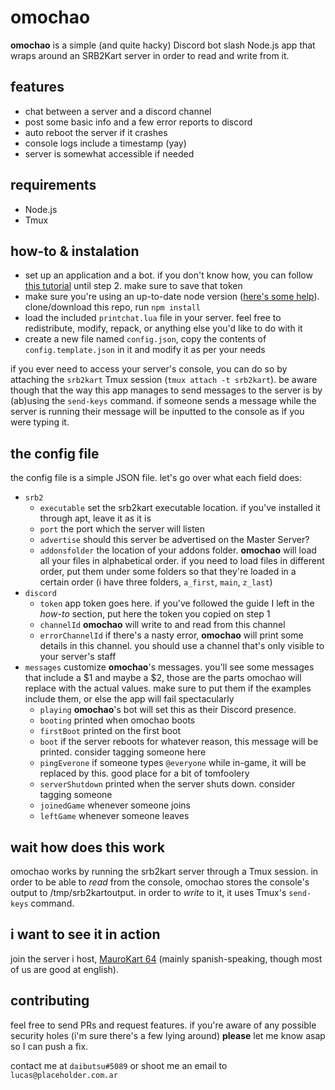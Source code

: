 # omochao

**omochao** is a simple (and quite hacky) Discord bot slash Node.js app that wraps around an SRB2Kart server in order to read and write from it.

## features

- chat between a server and a discord channel
- post some basic info and a few error reports to discord
- auto reboot the server if it crashes
- console logs include a timestamp (yay)
- server is somewhat accessible if needed

## requirements

- Node.js
- Tmux

## how-to & instalation

- set up an application and a bot. if you don't know how, you can follow [this tutorial](https://buddy.works/tutorials/how-to-build-a-discord-bot-in-node-js-for-beginners) until step 2. make sure to save that token
- make sure you're using an up-to-date node version ([here's some help](https://askubuntu.com/questions/426750/how-can-i-update-my-nodejs-to-the-latest-version)). clone/download this repo, run `npm install`
- load the included `printchat.lua` file in your server. feel free to redistribute, modify, repack, or anything else you'd like to do with it
- create a new file named `config.json`, copy the contents of `config.template.json` in it and modify it as per your needs

if you ever need to access your server's console, you can do so by attaching the `srb2kart` Tmux session (`tmux attach -t srb2kart`). be aware though that the way this app manages to send messages to the server is by (ab)using the `send-keys` command. if someone sends a message while the server is running their message will be inputted to the console as if you were typing it.

## the config file

the config file is a simple JSON file. let's go over what each field does:
- `srb2`
  - `executable` set the srb2kart executable location. if you've installed it through apt, leave it as it is
  - `port` the port which the server will listen
  - `advertise` should this server be advertised on the Master Server?
  - `addonsfolder` the location of your addons folder. **omochao** will load all your files in alphabetical order. if you need to load files in different order, put them under some folders so that they're loaded in a certain order (i have three folders, `a_first`, `main`, `z_last`)
- `discord`
  - `token` app token goes here. if you've followed the guide I left in the *how-to* section, put here the token you copied on step 1
  - `channelId` **omochao** will write to and read from this channel
  - `errorChannelId` if there's a nasty error, **omochao** will print some details in this channel. you should use a channel that's only visible to your server's staff
- `messages` customize **omochao**'s messages. you'll see some messages that include a $1 and maybe a $2, those are the parts omochao will replace with the actual values. make sure to put them if the examples include them, or else the app will fail spectacularly
  - `playing` **omochao**'s bot will set this as their Discord presence. 
  - `booting` printed when omochao boots
  - `firstBoot` printed on the first boot
  - `boot` if the server reboots for whatever reason, this message will be printed. consider tagging someone here
  - `pingEverone` if someone types `@everyone` while in-game, it will be replaced by this. good place for a bit of tomfoolery
  - `serverShutdown` printed when the server shuts down. consider tagging someone
  - `joinedGame` whenever someone joins
  - `leftGame` whenever someone leaves

## wait how does this work

omochao works by running the srb2kart server through a Tmux session. in order to be able to *read* from the console, omochao stores the console's output to /tmp/srb2kartoutput. in order to *write* to it, it uses Tmux's `send-keys` command.

## i want to see it in action

join the server i host, [MauroKart 64](https://placeholder.com.ar/mauro) (mainly spanish-speaking, though most of us are good at english).

## contributing

feel free to send PRs and request features. if you're aware of any possible security holes (i'm sure there's a few lying around) **please** let me know asap so I can push a fix.

contact me at `daibutsu#5089` or shoot me an email to `lucas@placeholder.com.ar`
